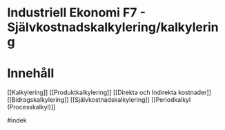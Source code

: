# Industriell Ekonomi F7 - Självkostnadskalkylering/kalkylering

# Innehåll
[[Kalkylering]]
[[Produktkalkylering]] 
[[Direkta och Indirekta kostnader]]
[[Bidragskalkylering]]
[[Självkostnadskalkylering]]
[[Periodkalkyl (Processkalkyl)]]

#indek 